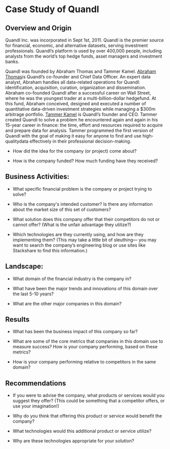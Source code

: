 # **Case Study of Quandl**

## Overview and Origin

Quandl lnc. was incorporated in Sept 1st, 2011. Quandl is the premier source for financial, economic, and alternative datasets, serving investment professionals. Quandl’s platform is used by over 400,000 people, including analysts from the world’s top hedge funds, asset managers and investment banks.

Quandl was founded by Abraham Thomas and Tammer Kamel. [Abraham Thomas](https://www.crunchbase.com/person/abraham-thomas)is Quandl’s co-founder and Chief Data Officer. An expert data analyst, Abraham handles all data-related operations for Quandl: identification, acquisition, curation, organization and dissemination. Abraham co-founded Quandl after a successful career on Wall Street, where he was the youngest trader at a multi-billion-dollar hedgefund. At this fund, Abraham conceived, designed and executed a number of quantitative data-driven investment strategies while managing a $300m arbitrage portfolio. [Tammer Kamel](https://www.crunchbase.com/person/tammer-kamel) is Quandl’s founder and CEO. Tammer created Quandl to solve a problem he encountered again and again in his 15-year career in finance: the time, effort and resources required to acquire and prepare data for analysis. Tammer programmed the first version of Quandl with the goal of making it easy for anyone to find and use high-qualitydata effectively in their professional decision-making.

* How did the idea for the company (or project) come about?

* How is the company funded? How much funding have they received?


## Business Activities:

* What specific financial problem is the company or project trying to solve?

* Who is the company's intended customer?  Is there any information about the market size of this set of customers?

* What solution does this company offer that their competitors do not or cannot offer? (What is the unfair advantage they utilize?)

* Which technologies are they currently using, and how are they implementing them? (This may take a little bit of sleuthing–– you may want to search the company’s engineering blog or use sites like Stackshare to find this information.)

## Landscape:

* What domain of the financial industry is the company in?

* What have been the major trends and innovations of this domain over the last 5-10 years?

* What are the other major companies in this domain?

## Results

* What has been the business impact of this company so far?

* What are some of the core metrics that companies in this domain use to measure success? How is your company performing, based on these metrics?

* How is your company performing relative to competitors in the same domain?

## Recommendations

* If you were to advise the company, what products or services would you suggest they offer? (This could be something that a competitor offers, or use your imagination!)

* Why do you think that offering this product or service would benefit the company?

* What technologies would this additional product or service utilize?

* Why are these technologies appropriate for your solution?
